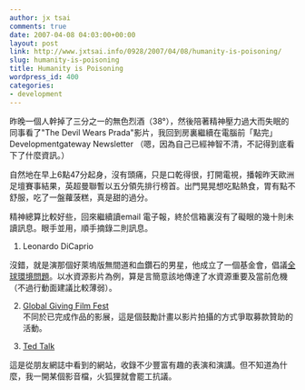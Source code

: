 ```yaml
---
author: jx tsai
comments: true
date: 2007-04-08 04:03:00+00:00
layout: post
link: http://www.jxtsai.info/0928/2007/04/08/humanity-is-poisoning/
slug: humanity-is-poisoning
title: Humanity is Poisoning
wordpress_id: 400
categories:
- development
---
```


昨晚一個人幹掉了三分之一的無色烈酒（38°），然後陪著精神壓力過大而失眠的同事看了"The Devil Wears Prada"影片，我回到房裏繼續在電腦前「點完」Developmentgateway Newsletter （嗯，因為自己已經神智不清，不記得到底看下了什麼資訊。）

  


自然地在早上6點47分起身，沒有頭痛，只是口乾得很，打開電視，播報昨天歐洲足壇賽事結果，英超曼聯暫以五分領先排行榜首。出門晃晃想吃點熱食，胃有點不舒服，吃了一盤蘿菠糕，真是甜的過分。

  


精神總算比較好些，回來繼續讀email 電子報，終於信箱裏沒有了礙眼的幾十則未讀訊息。眼手並用，順手摘錄二則訊息。

  


1. Leonardo DiCaprio

  


沒錯，就是演那個好萊塢版無間道和血鑽石的男星，他成立了一個基金會，倡議[全球環境問題](http://www.jxtsai.info/blog/)。以水資源影片為例，算是言簡意該地傳達了水資源重要及當前危機（不過行動面建議比較薄弱）。

  


2. [Global Giving Film Fest](http://www.jxtsai.info/blog/)  
不同於已完成作品的影展，這是個鼓勵計畫以影片拍攝的方式爭取募款贊助的活動。

  


3. [Ted Talk](http://www.jxtsai.info/blog/)

  


這是從朋友網誌中看到的網站，收錄不少豐富有趣的表演和演講。但不知道為什麼，我一開某個影音檔，火狐狸就會罷工抗議。
